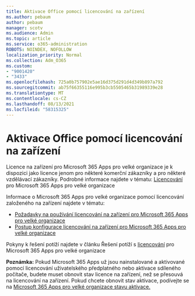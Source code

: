 ```yaml
---
title: Aktivace Office pomocí licencování na zařízení
ms.author: pebaum
author: pebaum
manager: scotv
ms.audience: Admin
ms.topic: article
ms.service: o365-administration
ROBOTS: NOINDEX, NOFOLLOW
localization_priority: Normal
ms.collection: Adm_O365
ms.custom:
- "9001420"
- "3433"
ms.openlocfilehash: 725a0b757902e5ae16d375d291d4d349b897a792
ms.sourcegitcommit: ab75f66355116e995b3cb5505465b31989339e28
ms.translationtype: MT
ms.contentlocale: cs-CZ
ms.lasthandoff: 08/13/2021
ms.locfileid: "58315325"
---
```

# <a name="activating-office-using-device-based-licensing"></a>Aktivace Office pomocí licencování na zařízení

Licence na zařízení pro Microsoft 365 Apps pro velké organizace je k dispozici jako licence jenom pro některé komerční zákazníky a pro některé vzdělávací zákazníky. Podrobné informace najdete v tématu: [Licencování](https://docs.microsoft.com/deployoffice/device-based-licensing) pro Microsoft 365 Apps pro velké organizace

Informace o Microsoft 365 Apps pro velké organizace pomocí licencování založeného na zařízení najdete v tématu:

- [Požadavky na používání licencování na zařízení pro Microsoft 365 Apps pro velké organizace](https://docs.microsoft.com/deployoffice/device-based-licensing#requirements-for-using-device-based-licensing-for-microsoft-365-apps-for-enterprise)
- [Postup konfigurace licencování na zařízení pro Microsoft 365 Apps pro velké organizace](https://docs.microsoft.com/deployoffice/device-based-licensing#steps-to-configure-device-based-licensing-for-microsoft-365-apps-for-enterprise)

Pokyny k řešení potíží najdete v článku Řešení potíží s [licencování](https://docs.microsoft.com/deployoffice/device-based-licensing#troubleshoot-device-based-licensing-for-microsoft-365-apps-for-enterprise) pro Microsoft 365 Apps pro velké organizace

**Poznámka:** Pokud Microsoft 365 Apps už jsou nainstalované a aktivované pomocí licencování uživatelského předplatného nebo aktivace sdíleného počítače, budete muset obnovit stav licence na zařízení, než se přesouvá na licencování na zařízení. Pokud chcete obnovit stav aktivace, podívejte se na [Microsoft 365 Apps pro velké organizace stavu aktivace.](https://docs.microsoft.com/office/troubleshoot/activation/reset-office-365-proplus-activation-state)
